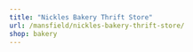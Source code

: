 ```yaml
---
title: "Nickles Bakery Thrift Store"
url: /mansfield/nickles-bakery-thrift-store/
shop: bakery
---
```

